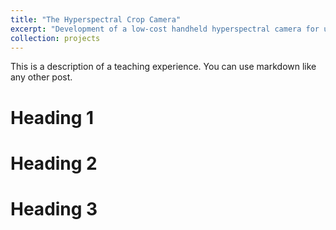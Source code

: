 ```yaml
---
title: "The Hyperspectral Crop Camera"
excerpt: "Development of a low-cost handheld hyperspectral camera for use in agri-tech applications<br/><img src='/images/500x300.png'>"
collection: projects
---
```

This is a description of a teaching experience. You can use markdown like any other post.

Heading 1
======

Heading 2
======

Heading 3
======